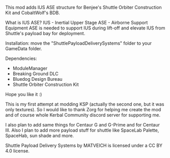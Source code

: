 This mod adds IUS ASE structure for Benjee's Shuttle Orbiter Construction Kit and CobaltWolf's BDB.

What is IUS ASE?
IUS - Inertial Upper Stage
ASE - Airborne Support Equipment
ASE is needed to support IUS during lift-off and elevate IUS from Shuttle's payload bay for deployment.

Installation: move the "ShuttlePayloadDeliverySystems" folder to your GameData folder.

Dependencies:
- ModuleManager
- Breaking Ground DLC
- Bluedog Design Bureau
- Shuttle Orbiter Construction Kit


Hope you like it :)

This is my first attempt at modding KSP (actually the second one, but it was only textures). So I would like to thank Zorg for helping me create the mod and of course whole Kerbal Community discord server for supporting me.

I also plan to add same things for Centaur G and G-Prime and for Centaur III. Also I plan to add more payload stuff for shuttle like SpaceLab Palette, SpaceHab, sun shade and more.

Shuttle Payload Delivery Systems by MATVEICH is licensed under a CC BY 4.0 license.
